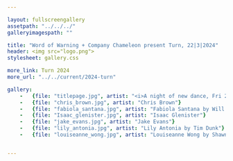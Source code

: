 ```yaml
---

layout: fullscreengallery
assetpath: "../../../"
galleryimagespath: ""

title: "Word of Warning + Company Chameleon present Turn, 22|3|2024"
header: <img src="logo.png">
stylesheet: gallery.css

more_link: Turn 2024
more_url: "../../current/2024-turn"

gallery:
    -   {file: "titlepage.jpg", artist: "<i>A night of new dance, Fri 22 Mar 2024</i> · Lisa Chearles by Burke Raby "}
    -   {file: "chris_brown.jpg", artist: "Chris Brown"}
    -   {file: "fabiola_santana.jpg", artist: "Fabiola Santana by Will Dickie"}
    -   {file: "Isaac_glenister.jpg", artist: "Isaac Glenister"}
    -   {file: "jake_evans.jpg", artist: "Jake Evans"}
    -   {file: "lily_antonia.jpg", artist: "Lily Antonia by Tim Dunk"}
    -   {file: "louiseanne_wong.jpg", artist: "Louiseanne Wong by Shawn J Stephen"}


---
```

